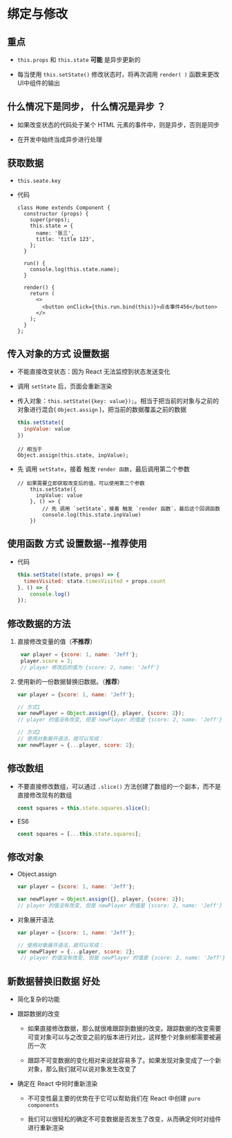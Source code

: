 # 绑定与修改

## 重点

- `this.props` 和 `this.state`  **可能** 是异步更新的

- 每当使用 `this.setState()` 修改状态时，将再次调用 `render( )` 函数来更改UI中组件的输出

## 什么情况下是同步， 什么情况是异步 ？

- 如果改变状态的代码处于某个 HTML 元素的事件中，则是异步，否则是同步

- 在开发中始终当成异步进行处理

## 获取数据

- `this.seate.key`

- 代码

    ```react&#x20;jsx
    class Home extends Component {
      constructor (props) {
        super(props);
        this.state = {
          name: '张三',
          title: 'title 123',
        };
      }

      run() {
        console.log(this.state.name);
      }

      render() {
        return (
          <>
            <button onClick={this.run.bind(this)}>点击事件456</button>
          </>
        );
      }
    };
    ```

## 传入对象的方式 设置数据

- 不能直接改变状态：因为 React 无法监控到状态发送变化

- 调用 `setState` 后，页面会重新渲染

- 传入对象：`this.setState({key: value});`。相当于把当前的对象与之前的对象进行混合( `Object.assign` )，把当前的数据覆盖之前的数据

    ```js
    this.setState({
      inpValue: value
    })
    ```

    ```react&#x20;jsx
    // 相当于
    Object.assign(this.state, inpValue);
    ```

- 先 调用 `setState`，接着 触发 `render 函数`，最后调用第二个参数

    ```react&#x20;jsx
    // 如果需要立即获取改变后的值，可以使用第二个参数
        this.setState({
          inpValue: value
        }, () => {
            // 先 调用 `setState`，接着 触发 `render 函数`，最后这个回调函数
            console.log(this.state.inpValue)
        })
    ```

## 使用函数 方式 设置数据--推荐使用

- 代码

    ```js
    this.setState((state, props) => {
      timesVisited: state.timesVisited + props.count
    }, () => {
        console.log()
    });
    ```

## 修改数据的方法

1. 直接修改变量的值（**不推荐**）

    ```js
     var player = {score: 1, name: 'Jeff'};
     player.score = 2;
     // player 修改后的值为 {score: 2, name: 'Jeff'}
    ```

2. 使用新的一份数据替换旧数据。（**推荐**）

    ```js
    var player = {score: 1, name: 'Jeff'};

    // 方式1
    var newPlayer = Object.assign({}, player, {score: 2});
    // player 的值没有改变, 但是 newPlayer 的值是 {score: 2, name: 'Jeff'}

    // 方式2
    // 使用对象展开语法，就可以写成：
    var newPlayer = {...player, score: 2};
    ```

## 修改数组

- 不要直接修改数组，可以通过 `.slice()` 方法创建了数组的一个副本，而不是直接修改现有的数组

    ```js
    const squares = this.state.squares.slice();
    ```

- ES6

    ```js
    const squares = [...this.state.squares];
    ```

## 修改对象

- Object.assign

    ```js
    var player = {score: 1, name: 'Jeff'};

    var newPlayer = Object.assign({}, player, {score: 2});
    // player 的值没有改变, 但是 newPlayer 的值是 {score: 2, name: 'Jeff'}
    ```

- 对象展开语法

    ```js
    var player = {score: 1, name: 'Jeff'};

    // 使用对象展开语法，就可以写成：
    var newPlayer = {...player, score: 2};
     // player 的值没有改变, 但是 newPlayer 的值是 {score: 2, name: 'Jeff'}
    ```

## 新数据替换旧数据 好处

- 简化复杂的功能

- 跟踪数据的改变

  - 如果直接修改数据，那么就很难跟踪到数据的改变。跟踪数据的改变需要可变对象可以与之改变之前的版本进行对比，这样整个对象树都需要被遍历一次

  - 跟踪不可变数据的变化相对来说就容易多了。如果发现对象变成了一个新对象，那么我们就可以说对象发生改变了

- 确定在 React 中何时重新渲染

  - 不可变性最主要的优势在于它可以帮助我们在 React 中创建 `pure components`

  - 我们可以很轻松的确定不可变数据是否发生了改变，从而确定何时对组件进行重新渲染
